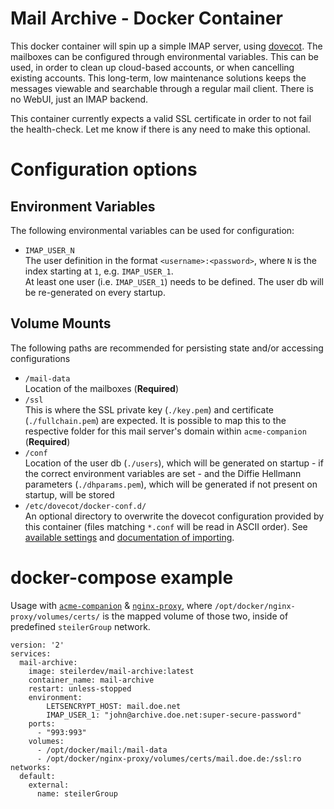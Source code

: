 # Mail Archive - Docker Container
This docker container will spin up a simple IMAP server, using [dovecot](https://www.dovecot.org). The mailboxes can be configured through environmental variables. This can be used, in order to clean up cloud-based accounts, or when cancelling existing accounts. This long-term, low maintenance solutions keeps the messages viewable and searchable through a regular mail client. There is no WebUI, just an IMAP backend.

This container currently expects a valid SSL certificate in order to not fail the health-check. Let me know if there is any need to make this optional.

# Configuration options
## Environment Variables
The following environmental variables can be used for configuration:

 - `IMAP_USER_N`  
    The user definition in the format `<username>:<password>`, where `N` is the index starting at `1`, e.g. `IMAP_USER_1`.  
    At least one user (i.e. `IMAP_USER_1`) needs to be defined. The user db will be re-generated on every startup.

## Volume Mounts
The following paths are recommended for persisting state and/or accessing configurations

 - `/mail-data`  
    Location of the mailboxes (**Required**)
 - `/ssl`  
    This is where the SSL private key (`./key.pem`) and certificate (`./fullchain.pem`) are expected. It is possible to map this to the respective folder for this mail server's domain within `acme-companion` (**Required**)
  - `/conf`  
    Location of the user db (`./users`), which will be generated on startup - if the correct environment variables are set - and the Diffie Hellmann parameters (`./dhparams.pem`), which will be generated if not present on startup, will be stored
  - `/etc/dovecot/docker-conf.d/`  
    An optional directory to overwrite the dovecot configuration provided by this container (files matching `*.conf` will be read in ASCII order). See [available settings](https://doc.dovecot.org/settings/#settings) and [documentation of importing](https://doc.dovecot.org/configuration_manual/config_file/). 

# docker-compose example
Usage with [`acme-companion`](https://github.com/nginx-proxy/acme-companion) & [`nginx-proxy`](https://github.com/nginx-proxy/nginx-proxy), where `/opt/docker/nginx-proxy/volumes/certs/` is the mapped volume of those two, inside of predefined `steilerGroup` network.

```
version: '2'
services:
  mail-archive:
    image: steilerdev/mail-archive:latest
    container_name: mail-archive
    restart: unless-stopped
    environment:
        LETSENCRYPT_HOST: mail.doe.net
        IMAP_USER_1: "john@archive.doe.net:super-secure-password"
    ports:
      - "993:993"
    volumes:
      - /opt/docker/mail:/mail-data
      - /opt/docker/nginx-proxy/volumes/certs/mail.doe.de:/ssl:ro
networks:
  default:
    external:
      name: steilerGroup
```